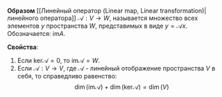 **Образом** [[Линейный оператор (Linear map, Linear transformation)|линейного оператора]] $\mathcal A: V \rightarrow W$, называется множество всех элементов $y$ пространства $W$, представимых в виде $y = \mathcal Ax$. Обозначается: $\text{im} A$.

**Свойства**:
1. Если $\text{ker} \mathcal A = 0$, то $\text{im} \mathcal A = W$.
2. Если $\mathcal A: V \rightarrow V$, где $\mathcal A$ - линейный отображение пространства $V$ в себя, то справедливо равенство:$$\dim(\text{im} \mathcal A) + \dim(\text{ker} \mathcal A)=\dim(V)$$